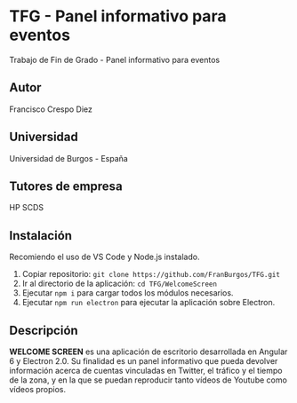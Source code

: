 # TFG - Panel informativo para eventos
Trabajo de Fin de Grado - Panel informativo para eventos
## Autor
Francisco Crespo Diez
## Universidad
Universidad de Burgos - España
## Tutores de empresa
HP SCDS
## Instalación
Recomiendo el uso de VS Code y Node.js instalado.
1. Copiar repositorio: ```git clone https://github.com/FranBurgos/TFG.git```
2. Ir al directorio de la aplicación: ```cd TFG/WelcomeScreen```
3. Ejecutar ```npm i``` para cargar todos los módulos necesarios.
4. Ejecutar ```npm run electron``` para ejecutar la aplicación sobre Electron.
## Descripción
**WELCOME SCREEN** es una aplicación de escritorio desarrollada en Angular 6 y Electron 2.0. Su finalidad es un panel informativo que pueda devolver información acerca de cuentas vinculadas en Twitter, el tráfico y el tiempo de la zona, y en la que se puedan reproducir tanto vídeos de Youtube como vídeos propios.